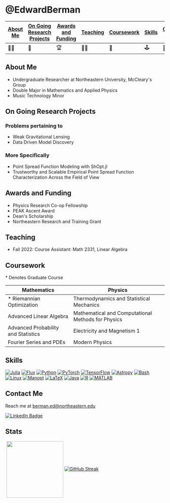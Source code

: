 # @EdwardBerman

| [About Me](#about-me) | [On Going Research Projects](#on-going-research-projects) | [Awards and Funding](#awards-and-funding) | [Teaching](#teaching) | [Coursework](#coursework) |[Skills](#skills) | [Contact Me](#contact-me)  | [Github Stats](#stats) |
|-----------------------|-----------------------------------------------------------|---------------------------------|----------|-----------------------|---------------------------|----------------------------|------------------------|
|👨‍💻 |🔭 |🏆 |👨‍🏫 |🏫 |🕹 |💌 |📊 | 

## About Me
+ Undergraduate Researcher at Northeastern University, McCleary's Group
+ Double Major in Mathematics and Applied Physics
+ Music Technology Minor

## On Going Research Projects
### Problems pertaining to 
+ Weak Gravitational Lensing
+ Data Driven Model Discovery

### More Specifically
+  Point Spread Function Modeling with ShOpt.jl
+  Trustworthy and Scalable Empirical Point Spread Function Characterization Across the Field of View  

## Awards and Funding
+ Physics Research Co-op Fellowship 
+ PEAK Ascent Award 
+ Dean's Scholarship 
+ Northeastern Research and Training Grant 

## Teaching
+ Fall 2022: Course Assistant: Math 2331, Linear Algebra

## Coursework

\* Denotes Graduate Course

| Mathematics                           | Physics                                            |
|---------------------------------------|----------------------------------------------------|
| \* Riemannian Optimization            | Thermodynamics and Statistical Mechanics           |
| Advanced Linear Algebra               | Mathematical and Computational Methods for Physics |
| Advanced Probability and Statistics   | Electricity and Magnetism 1                        |
| Fourier Series and PDEs               | Modern Physics                                     |

## Skills
[![Julia](https://img.shields.io/badge/julia-black?style=for-the-badge&logo=julia)](https://github.com/EdwardBerman)
[![Flux](https://img.shields.io/badge/Flux.jl-black?style=for-the-badge&logo=julia)](https://github.com/FluxML/Flux.jl)
[![Python](https://img.shields.io/badge/python-black?style=for-the-badge&logo=python)](https://github.com/EdwardBerman)
[![PyTorch](https://img.shields.io/badge/PyTorch-black?style=for-the-badge&logo=pytorch)](https://github.com/pytorch/pytorch)
[![TensorFlow](https://img.shields.io/badge/TensorFlow-black?style=for-the-badge&logo=tensorflow)](https://github.com/tensorflow/tensorflow)
[![Astropy](https://img.shields.io/badge/Astropy-black?style=for-the-badge&logo=python)](https://github.com/astropy/astropy)
[![Bash](https://img.shields.io/badge/bash-black?style=for-the-badge&logo=gnu-bash&logoColor=white)](https://github.com/EdwardBerman)
[![Linux](https://img.shields.io/badge/Linux-black?style=for-the-badge&logo=linux)](https://github.com/torvalds/linux)
[![Manopt](https://img.shields.io/badge/Manopt-black?style=for-the-badge&logo=python)](https://github.com/NicolasBoumal/manopt)
[![LaTeX](https://img.shields.io/badge/LaTeX-black?style=for-the-badge&logo=latex)](https://www.latex-project.org/)
[![Java](https://img.shields.io/badge/java-black?style=for-the-badge&logo=openjdk)](https://github.com/EdwardBerman)
[![R](https://img.shields.io/badge/R-black?style=for-the-badge&logo=r)](https://github.com/EdwardBerman)
[![MATLAB](https://img.shields.io/badge/MATLAB-black?style=for-the-badge&logo=mathworks)](https://www.mathworks.com/products/matlab.html)


## Contact Me
Reach me at berman.ed@northeastern.edu

<a href="https://www.linkedin.com/in/edward-berman-324a86226/"> <img src="https://img.shields.io/badge/LinkedIn-blue?style=for-the-badge&logo=linkedin&logoColor=white" alt="LinkedIn Badge"/> </a>

## Stats


<a>&nbsp;<img align="center" src="https://github-readme-stats.vercel.app/api/top-langs/?username=EdwardBerman&layout=compact&theme=radical&langs_count=6" style="height:179px;"/></a>
[![GitHub Streak](https://github-readme-streak-stats.herokuapp.com/?user=EdwardBerman&theme=highcontrast)](https://git.io/streak-stats)



